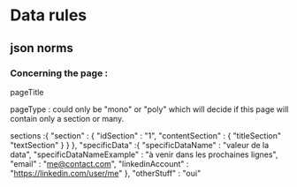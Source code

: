 # Data rules

## json norms

### Concerning the page :

pageTitle

pageType  : could only be "mono" or "poly" which will decide if this page will contain only a section or many.

sections :{
  "section" : {
      "idSection" : "1",
      "contentSection" : {
          "titleSection"
          "textSection"
      }
  }
},
"specificData" :{
  "specificDataName" : "valeur de la data",
  "specificDataNameExample" : "à venir dans les prochaines lignes",
  "email" : "me@contact.com",
  "linkedinAccount" : "https://linkedin.com/user/me"
},
"otherStuff" : "oui"
